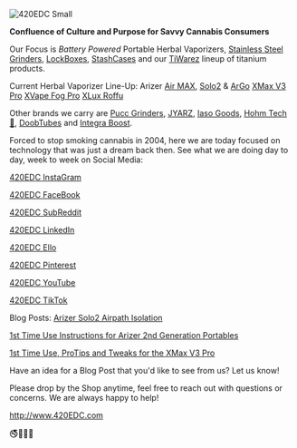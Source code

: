 ![420EDC Small](https://user-images.githubusercontent.com/106893063/172057141-c5c5eb7a-abfd-42fc-aa4c-d714c6a60ee5.png)

**Confluence of Culture and Purpose for Savvy Cannabis Consumers** 

Our Focus is _Battery Powered_ Portable Herbal Vaporizers, [Stainless Steel Grinders](https://www.420edc.com/grinders/), [LockBoxes](https://www.420edc.com/storage-solutions/lockbox/), [StashCases](https://www.420edc.com/storage-solutions/stashcase/) and our [TiWarez](https://www.420edc.com/tiwarez/) lineup of titanium products.  

Current Herbal Vaporizer Line-Up:
Arizer [Air MAX](https://www.420edc.com/arizer/air-max/), [Solo2](https://www.420edc.com/arizer/solo-2/) & [ArGo](https://www.420edc.com/arizer/argo/)
[XMax V3 Pro](https://www.420edc.com/xmax/)
[XVape Fog Pro](https://www.420edc.com/topgreen/xvape-fog-pro/)
[XLux Roffu](https://www.420edc.com/search.php?search_query=Roffu&section=product)

Other brands we carry are [Pucc Grinders](https://www.420edc.com/grinders/pucc-grinder/), [JYARZ](https://www.420edc.com/storage-solutions/jyarz/), [Iaso Goods](https://www.420edc.com/iaso-goods/), [Hohm Tech 🔋](https://www.420edc.com/hohm-tech/), [DoobTubes](https://www.420edc.com/storage-solutions/doob-tubes/) and [Integra Boost](https://www.420edc.com/integra/).  

Forced to stop smoking cannabis in 2004, here we are today focused on technology that was just a dream back then.  See what we are doing day to day, week to week on Social Media:

[420EDC InstaGram](https://www.instagram.com/420EDC/)

[420EDC FaceBook](https://www.facebook.com/420edc/)

[420EDC SubReddit](https://www.reddit.com/r/420EDC/)

[420EDC LinkedIn](http://www.linkedin.com/company/420edc)

[420EDC Ello](https://ello.co/420edc)

[420EDC Pinterest](https://www.pinterest.com/420edc/)

[420EDC YouTube](https://www.youtube.com/channel/UCOvhSWkxw90zQ9PVh1ztVJw)

[420EDC TikTok](https://www.tiktok.com/@420edc)

Blog Posts:
[Arizer Solo2 Airpath Isolation](https://www.420edc.com/blog/arizer-solo2-airpath-isolation/)

[1st Time Use Instructions for Arizer 2nd Generation Portables](https://www.420edc.com/blog/1st-time-use-instructions-for-arizer-2nd-generation-portables/)

[1st Time Use, ProTips and Tweaks for the XMax V3 Pro](https://www.420edc.com/blog/1st-time-use-protips-and-tweaks-for-the-xmax-v3-pro/)

Have an idea for a Blog Post that you'd like to see from us?  Let us know!

Please drop by the Shop anytime, feel free to reach out with questions or concerns.  We are always happy to help!

http://www.420EDC.com

🚭🌲🌳🌴
